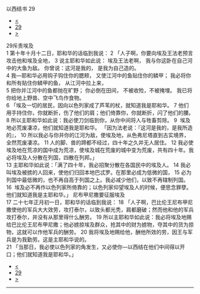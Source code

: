 ﻿





 以西结书 29




* [<](bible/EZK28.md)
* [29](bible/EZK.md)
* [>](bible/EZK30.md)



 
29斥责埃及  
1 第十年十月十二日，耶和华的话临到我说： 
2 「人子啊，你要向埃及王法老预言攻击他和埃及全地， 
3 说主耶和华如此说： 埃及王法老啊， 我与你这卧在自己河中的大鱼为敌。 你曾说：这河是我的， 是我为自己造的。  
4 我—耶和华必用钩子钩住你的腮颊， 又使江河中的鱼贴住你的鳞甲； 我必将你和所有贴住你鳞甲的鱼， 从江河中拉上来，  
5 把你并江河中的鱼都抛在旷野； 你必倒在田间， 不被收殓，不被掩埋。 我已将你给地上野兽、空中飞鸟作食物。  
6 「埃及一切的居民，因向以色列家成了芦苇的杖，就知道我是耶和华。 
7 他们用手持住你，你就断折，伤了他们的肩；他们倚靠你，你就断折，闪了他们的腰。 
8 所以主耶和华如此说：我必使刀剑临到你，从你中间将人与牲畜剪除。 
9  埃及地必荒废凄凉，他们就知道我是耶和华。 「因为法老说：『这河是我的，是我所造的』， 
10 所以我必与你并你的江河为敌，使埃及地，从色弗尼塔直到古实境界，全然荒废凄凉。 
11 人的脚、兽的蹄都不经过，四十年之久并无人居住。 
12 我必使埃及地在荒凉的国中成为荒凉，使埃及城在荒废的城中变为荒废，共有四十年。我必将埃及人分散在列国，四散在列邦。」  
13 主耶和华如此说：「满了四十年，我必招聚分散在各国民中的埃及人。 
14 我必叫埃及被掳的人回来，使他们归回本地巴忒罗。在那里必成为低微的国， 
15 必为列国中最低微的，也不再自高于列国之上。我必减少他们，以致不再辖制列国。 
16  埃及必不再作以色列家所倚靠的；以色列家仰望埃及人的时候，便思念罪孽。他们就知道我是主耶和华。」 尼布甲尼撒要征服埃及  
17 二十七年正月初一日，耶和华的话临到我说： 
18 「人子啊，巴比伦王尼布甲尼撒使他的军兵大大效劳，攻打泰尔，以致头都光秃，肩都磨破；然而他和他的军兵攻打泰尔，并没有从那里得什么酬劳。 
19 所以主耶和华如此说：我必将埃及地赐给巴比伦王尼布甲尼撒；他必掳掠埃及群众，抢其中的财为掳物，夺其中的货为掠物，这就可以作他军兵的酬劳。 
20 我将埃及地赐给他，酬他所效的劳，因王与军兵是为我勤劳。这是主耶和华说的。  
21 「当那日，我必使以色列家的角发生，又必使你—以西结在他们中间得以开口；他们就知道我是耶和华。」 
* [<](bible/EZK28.md)
* [29](bible/EZK.md)
* [>](bible/EZK30.md)





---









